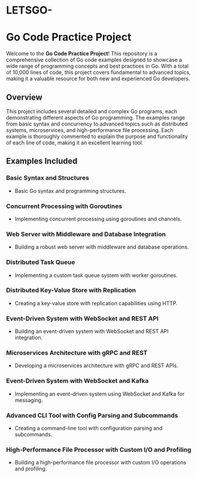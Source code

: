 # LETSGO-

# Go Code Practice Project

Welcome to the **Go Code Practice Project**! This repository is a comprehensive collection of Go code examples designed to showcase a wide range of programming concepts and best practices in Go. With a total of 10,000 lines of code, this project covers fundamental to advanced topics, making it a valuable resource for both new and experienced Go developers.

## Overview

This project includes several detailed and complex Go programs, each demonstrating different aspects of Go programming. The examples range from basic syntax and concurrency to advanced topics such as distributed systems, microservices, and high-performance file processing. Each example is thoroughly commented to explain the purpose and functionality of each line of code, making it an excellent learning tool.

## Examples Included

### Basic Syntax and Structures

- Basic Go syntax and programming structures.

### Concurrent Processing with Goroutines

- Implementing concurrent processing using goroutines and channels.

### Web Server with Middleware and Database Integration

- Building a robust web server with middleware and database operations.

### Distributed Task Queue

- Implementing a custom task queue system with worker goroutines.

### Distributed Key-Value Store with Replication

- Creating a key-value store with replication capabilities using HTTP.

### Event-Driven System with WebSocket and REST API

- Building an event-driven system with WebSocket and REST API integration.

### Microservices Architecture with gRPC and REST

- Developing a microservices architecture with gRPC and REST APIs.

### Event-Driven System with WebSocket and Kafka

- Implementing an event-driven system using WebSocket and Kafka for messaging.

### Advanced CLI Tool with Config Parsing and Subcommands

- Creating a command-line tool with configuration parsing and subcommands.

### High-Performance File Processor with Custom I/O and Profiling

- Building a high-performance file processor with custom I/O operations and profiling.
